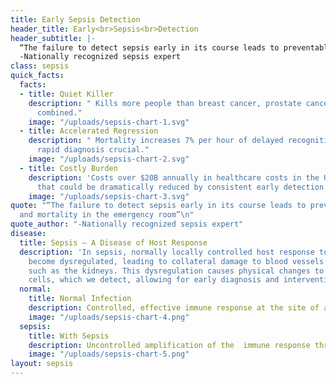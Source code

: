 ```yaml
---
title: Early Sepsis Detection
header_title: Early<br>Sepsis<br>Detection
header_subtitle: |-
  “The failure to detect sepsis early in its course leads to preventable morbidity and mortality in the emergency room”
  -Nationally recognized sepsis expert
class: sepsis
quick_facts:
  facts:
  - title: Quiet Killer
    description: "￼Kills more people than breast cancer, prostate cancer, and HIV/AIDS
      combined."
    image: "/uploads/sepsis-chart-1.svg"
  - title: Accelerated Regression
    description: "￼Mortality increases 7% per hour of delayed recognition – making
      rapid diagnosis crucial."
    image: "/uploads/sepsis-chart-2.svg"
  - title: Costly Burden
    description: 'Costs over $20B annually in healthcare costs in the U.S. - a figure
      that could be dramatically reduced by consistent early detection '
    image: "/uploads/sepsis-chart-3.svg"
quote: "“The failure to detect sepsis early in its course leads to preventable morbidity
  and mortality in the emergency room”\n"
quote_author: "-Nationally recognized sepsis expert"
disease:
  title: Sepsis — A Disease of Host Response
  description: 'In sepsis, normally locally controlled host response to infection
    become dysregulated, leading to collateral damage to blood vessels and host organs,
    such as the kidneys. This dysregulation causes physical changes to white blood
    cells, which we detect, allowing for early diagnosis and intervention. '
  normal:
    title: Normal Infection
    description: Controlled, effective immune response at the site of an infection
    image: "/uploads/sepsis-chart-4.png"
  sepsis:
    title: With Sepsis
    description: Uncontrolled amplification of the  immune response throught the body
    image: "/uploads/sepsis-chart-5.png"
layout: sepsis
---
```


